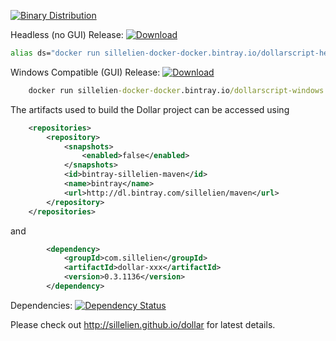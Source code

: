 [ ![Binary Distribution](https://api.bintray.com/packages/sillelien/binary/dollar/images/download.svg) ](https://bintray.com/sillelien/binary/dollar/_latestVersion)

Headless (no GUI) Release: [ ![Download](https://api.bintray.com/packages/sillelien/docker/dollarscript/images/download.svg) ](https://bintray.com/sillelien/docker/dollarscript-headless/_latestVersion)

```bash
alias ds="docker run sillelien-docker-docker.bintray.io/dollarscript-headless:0.3.1136"
 ```
 
Windows Compatible (GUI) Release: [ ![Download](https://api.bintray.com/packages/sillelien/docker/dollarscript/images/download.svg) ](https://bintray.com/sillelien/docker/dollarscript-windows/_latestVersion)

```bat
    docker run sillelien-docker-docker.bintray.io/dollarscript-windows:0.3.1136 <args>
```

The artifacts used to build the Dollar project can be accessed using

```xml
    <repositories>
        <repository>
            <snapshots>
                <enabled>false</enabled>
            </snapshots>
            <id>bintray-sillelien-maven</id>
            <name>bintray</name>
            <url>http://dl.bintray.com/sillelien/maven</url>
        </repository>
    </repositories>
```  

and

```xml
        <dependency>
            <groupId>com.sillelien</groupId>
            <artifactId>dollar-xxx</artifactId>
            <version>0.3.1136</version>
        </dependency>
```


Dependencies: [![Dependency Status](https://www.versioneye.com/user/projects/54ae285534ff3e2204000002/badge.svg?style=flat)](https://www.versioneye.com/user/projects/54ae285534ff3e2204000002)

Please check out http://sillelien.github.io/dollar for latest details.
